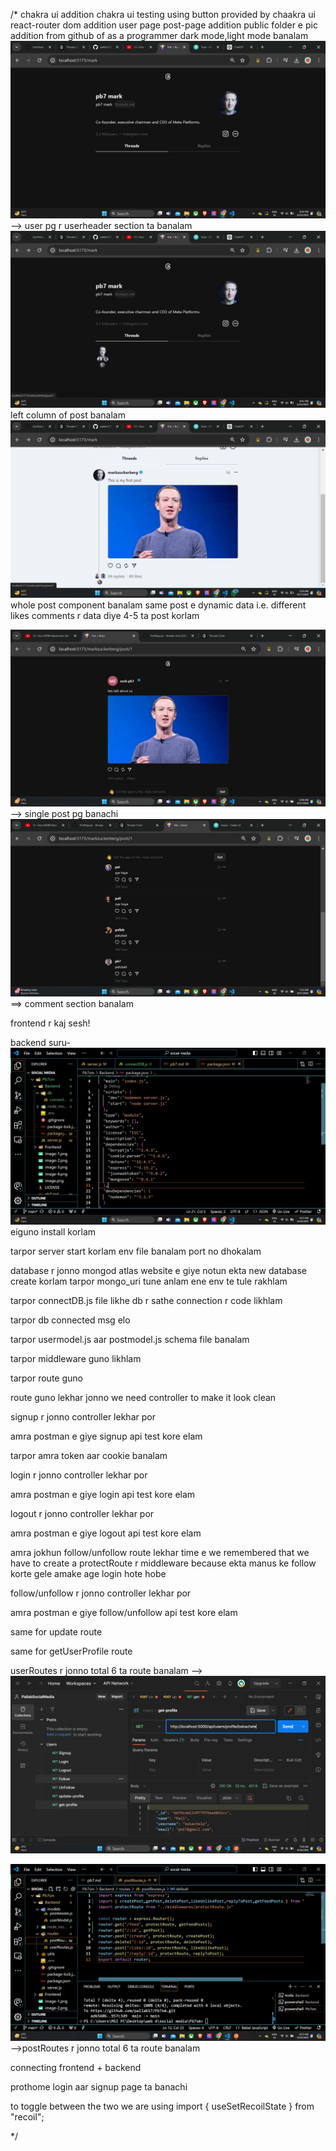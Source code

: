 /*
chakra ui addition
chakra ui testing using button provided by chaakra ui
react-router dom addition
user page post-page addition
public folder e pic addition from github of as a programmer
dark mode,light mode banalam
![alt text](image.png) --> user pg r userheader section ta banalam
![alt text](image-1.png) left column of post banalam
![alt text](image-2.png) whole post component banalam
same post e dynamic data i.e. different likes comments r data diye 4-5 ta post korlam

![alt text](image-3.png) --> single post pg banachi
![alt text](image-4.png) ==> comment section banalam

frontend r kaj sesh!


backend suru-
![alt text](image-5.png) eiguno install korlam

tarpor server start korlam
env file banalam port no dhokalam

database r jonno mongod atlas website e giye notun ekta new database create korlam
tarpor mongo_uri tune anlam ene env te tule rakhlam

tarpor
connectDB.js file likhe db r sathe connection r code likhlam

tarpor db connected msg elo

tarpor usermodel.js aar postmodel.js schema file banalam

tarpor middleware guno likhlam

tarpor route guno

route guno lekhar jonno we need controller to make it look clean

signup r jonno controller lekhar por

amra postman e giye signup api test kore elam

tarpor amra token aar cookie banalam

login r jonno controller lekhar por

amra postman e giye login api test kore elam

logout r jonno controller lekhar por

amra postman e giye logout api test kore elam

amra jokhun follow/unfollow route lekhar time e we remembered that we have to create a protectRoute r middleware because ekta manus ke follow korte gele amake age login hote hobe

follow/unfollow r jonno controller lekhar por

amra postman e giye follow/unfollow api test kore elam

same for update route 

same for getUserProfile route 

userRoutes r jonno total 6 ta route banalam --> ![alt text](image-6.png)


![alt text](image-7.png)-->postRoutes r jonno total 6 ta route banalam




connecting frontend + backend

prothome login aar signup page ta banachi 

to toggle between the two we are using import { useSetRecoilState } from "recoil";



*/
